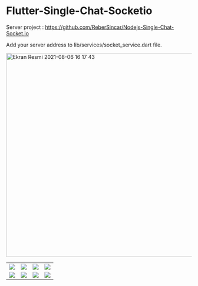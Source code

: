 # Flutter-Single-Chat-Socketio

Server project : https://github.com/ReberSincar/Nodejs-Single-Chat-Socket.io

Add your server address to lib/services/socket_service.dart file.

<img width="554" alt="Ekran Resmi 2021-08-06 16 17 43" src="https://user-images.githubusercontent.com/36922746/128516184-1b4be123-fe0c-4aeb-a369-9b6180bb241a.png">


<table>
  <tr>
    <td>
      <img src="https://user-images.githubusercontent.com/36922746/128515515-7aa1396b-13d9-4c66-a181-fb0e2a154861.png" />
    </td>
    <td>
      <img src="https://user-images.githubusercontent.com/36922746/128867647-2b979cac-982b-4dcc-92fc-faa46572e897.png" />
    </td>
     <td>
      <img src="https://user-images.githubusercontent.com/36922746/128867671-23e3bc2c-e870-4894-93fe-9bc0ebb0923e.png" />
    </td>
    <td>
      <img src="https://user-images.githubusercontent.com/36922746/128867652-fd8306f4-30ff-49e0-853f-8c22b7e4b6df.png" />
    </td>
   
  </tr>
  <tr>
     <td>
      <img src="https://user-images.githubusercontent.com/36922746/128867669-08a0ca15-2fd1-4c4b-9990-a279144da370.png" />
    </td>
    <td>
      <img src="https://user-images.githubusercontent.com/36922746/128867656-f2f5a319-de3d-4969-af37-6c4ebc5d39f8.png" />
    </td>
    <td>
      <img src="https://user-images.githubusercontent.com/36922746/128867660-9c7e38b6-21ec-48b9-896d-9e28d6887fd0.png" />
    </td>
    <td>
      <img src="https://user-images.githubusercontent.com/36922746/128867663-f52977d8-dea5-4213-bfe4-643059dd0e54.png" />
    </td>
   
  </tr>
</table>
